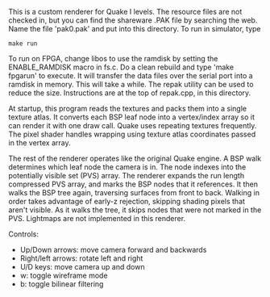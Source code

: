 This is a custom renderer for Quake I levels. The resource files are not checked 
in, but you can find the shareware .PAK file by searching the web. Name the file
'pak0.pak' and put into this directory. To run in simulator, type

    make run

To run on FPGA, change libos to use the ramdisk by setting the ENABLE_RAMDISK
macro in fs.c. Do a clean rebuild and type 'make fpgarun' to execute. It will
transfer the data files over the serial port into a ramdisk in memory. This
will take a while. The repak utility can be used to reduce the size. 
Instructions are at the top of repak.cpp, in this directory.

At startup, this program reads the textures and packs them into a single
texture atlas. It converts each BSP leaf node into a vertex/index array so it
can render it with one draw call. Quake uses repeating textures frequently. 
The pixel shader handles wrapping using texture atlas coordinates passed 
in the vertex array.

The rest of the renderer operates like the original Quake engine. A BSP walk
determines which leaf node the camera is in. The node indexes into the
potentially visible set (PVS) array. The renderer expands the run length
compressed PVS array, and marks the BSP nodes that it references. It then walks
the BSP tree again, traversing surfaces from front to back. Walking in order
takes advantage of early-z rejection, skipping shading pixels that aren't
visible. As it walks the tree, it skips nodes that were not marked in the PVS.
Lightmaps are not implemented in this renderer.

Controls:

- Up/Down arrows: move camera forward and backwards
- Right/left arrows: rotate left and right
- U/D keys: move camera up and down
- w: toggle wireframe mode
- b: toggle bilinear filtering
